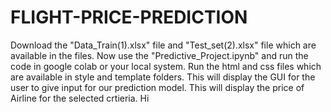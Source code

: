 # FLIGHT-PRICE-PREDICTION
Download the "Data_Train(1).xlsx" file and "Test_set(2).xlsx" file which are available in the files.
Now use the "Predictive_Project.ipynb" and run the code in google colab or your local system.
Run the html and css files which are available in style and template folders.
This will display the GUI for the user to give input for our prediction model.
This will display the price of Airline for the selected crtieria.
Hi
